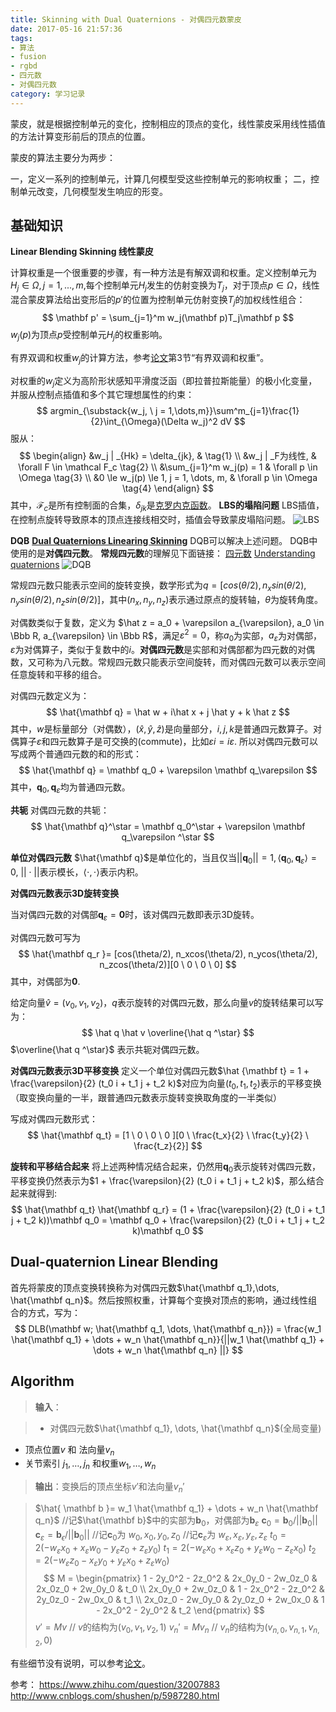 ```yaml
---
title: Skinning with Dual Quaternions - 对偶四元数蒙皮
date: 2017-05-16 21:57:36
tags: 
- 算法
- fusion
- rgbd
- 四元数
- 对偶四元数
category: 学习记录
---
```


蒙皮，就是根据控制单元的变化，控制相应的顶点的变化，线性蒙皮采用线性插值的方法计算变形前后的顶点的位置。

蒙皮的算法主要分为两步：

<!--more-->

一，定义一系列的控制单元，计算几何模型受这些控制单元的影响权重；
二，控制单元改变，几何模型发生响应的形变。

## 基础知识
**Linear Blending Skinning 线性蒙皮**

计算权重是一个很重要的步骤，有一种方法是有解双调和权重。定义控制单元为$H_j \in \Omega, j = 1, ..., m$,每个控制单元$H_j$发生的仿射变换为$T_j$，对于顶点$p \in \Omega$，线性混合蒙皮算法给出变形后的$p'$的位置为控制单元仿射变换$T_j$的加权线性组合：
$$
\mathbf p' = \sum_{j=1}^m w_j(\mathbf p)T_j\mathbf p
$$
$w_j(p)$为顶点$p$受控制单元$H_j$的权重影响。

有界双调和权重$w_j$的计算方法，参考[论文](http://delivery.acm.org/10.1145/2580000/2578850/414ChinaRH.pdf?ip=60.207.237.106&id=2578850&acc=ACTIVE%20SERVICE&key=BF85BBA5741FDC6E%2E478E8F2EC4A762F8%2E4D4702B0C3E38B35%2E4D4702B0C3E38B35&CFID=763502609&CFTOKEN=18159657&__acm__=1494940210_1b518aa5c6721c094dd286d0a7feeef7)第3节“有界双调和权重”。

对权重的$w_j$定义为高阶形状感知平滑度泛函（即拉普拉斯能量）的极小化变量，并服从控制点插值和多个其它理想属性的约束：
$$
argmin_{\substack{w_j, \ j = 1,\dots,m}}\sum^m_{j=1}\frac{1}{2}\int_{\Omega}(\Delta w_j)^2 dV
$$
服从：
$$
\begin{align}
&w_j | _{Hk} = \delta_{jk}, & \tag{1} \\
&w_j | _F为线性, & \forall F \in \mathcal F_c  \tag{2} \\
&\sum_{j=1}^m w_j(p) = 1 & \forall p \in \Omega \tag{3} \\
&0 \le w_j(p) \le 1, j = 1, \dots, m, & \forall p \in \Omega \tag{4}
\end{align}
$$
其中，$\mathcal F_c$是所有控制面的合集，$\delta_{jk}$是[克罗内克函数](http://baike.baidu.com/item/Kronecker%20delta)。
**LBS的塌陷问题**
LBS插值，在控制点旋转导致原本的顶点连接线相交时，插值会导致蒙皮塌陷问题。
![LBS](http://7xrsid.com1.z0.glb.clouddn.com/5-16/lbs.gif "LBS塌陷")

**DQB**
[**Dual Quaternions Linearing Skinning**](https://www.cs.utah.edu/~ladislav/kavan07skinning/kavan07skinning.pdf)
DQB可以解决上述问题。
DQB中使用的是**对偶四元数**。
**常规四元数**的理解见下面链接：
[四元数](https://www.zhihu.com/question/23005815)
[Understanding quaternions](http://www.qiujiawei.com/understanding-quaternions/)
![DQB](http://7xrsid.com1.z0.glb.clouddn.com/5-16/qdb.gif "DQB")

常规四元数只能表示空间的旋转变换，数学形式为$q = [cos(\theta / 2), n_x sin(\theta/2), n_y sin(\theta/2) , n_z sin(\theta/2)]$，其中$(n_x, n_y, n_z)$表示通过原点的旋转轴，$\theta$为旋转角度。

对偶数类似于复数，定义为 $\hat z = a_0 + \varepsilon a_{\varepsilon}, a_0 \in \Bbb R, a_{\varepsilon} \in \Bbb R$，满足$\varepsilon ^2 = 0$，称$a_0$为实部，$a_\varepsilon$为对偶部，$\varepsilon$为对偶算子，类似于复数中的$i$。**对偶四元数**是实部和对偶部都为四元数的对偶数，又可称为八元数。常规四元数只能表示空间旋转，而对偶四元数可以表示空间任意旋转和平移的组合。

对偶四元数定义为：
$$
\hat{\mathbf q} = \hat w + i\hat x + j \hat y + k \hat z
$$
其中，$w$是标量部分（对偶数），$(\hat x, \hat y, \hat z)$是向量部分，$i,j,k$是普通四元数算子。对偶算子$\varepsilon$和四元数算子是可交换的(commute)，比如$\varepsilon i = i \varepsilon$.
所以对偶四元数可以写成两个普通四元数的和的形式：
$$
\hat{\mathbf q} = \mathbf q_0 + \varepsilon \mathbf q_\varepsilon 
$$
其中，$\mathbf q_0, \mathbf  q_\varepsilon$均为普通四元数。

**共轭**
对偶四元数的共轭：
$$
\hat{\mathbf q}^\star = \mathbf q_0^\star + \varepsilon \mathbf q_\varepsilon ^\star
$$

**单位对偶四元数**
$\hat{\mathbf q}$是单位化的，当且仅当$||\mathbf q_0|| = 1, \langle \mathbf q_0, \mathbf q_\varepsilon \rangle = 0$, $||\cdot||$表示模长，$\langle \cdot, \cdot \rangle$表示内积。

**对偶四元数表示3D旋转变换**

当对偶四元数的对偶部$\mathbf q_\varepsilon = \mathbf 0$时，该对偶四元数即表示3D旋转。

对偶四元数可写为
$$
\hat{\mathbf q_r }= [cos(\theta/2), n_xcos(\theta/2), n_ycos(\theta/2), n_zcos(\theta/2)][0 \ 0 \ 0 \ 0] 
$$
其中，对偶部为$\mathbf 0$.

给定向量$\hat v = (v_0, v_1, v_2)$，$q$表示旋转的对偶四元数，那么向量$v$的旋转结果可以写为：
$$
\hat q \hat v \overline{\hat q ^\star}
$$
$\overline{\hat q ^\star}$ 表示共轭对偶四元数。



**对偶四元数表示3D平移变换**
定义一个单位对偶四元数$\hat {\mathbf t} = 1 + \frac{\varepsilon}{2} (t_0 i + t_1 j + t_2 k)$对应为向量$(t_0, t_1, t_2)$表示的平移变换（取变换向量的一半，跟普通四元数表示旋转变换取角度的一半类似）

写成对偶四元数形式：
$$
\hat{\mathbf q_t} = [1 \ 0 \ 0 \ 0 ][0 \ \frac{t_x}{2} \ \frac{t_y}{2} \ \frac{t_z}{2}]
$$

**旋转和平移结合起来**
将上述两种情况结合起来，仍然用$\mathbf q_0$表示旋转对偶四元数，平移变换仍然表示为$1 + \frac{\varepsilon}{2} (t_0 i + t_1 j + t_2 k)$，那么结合起来就得到:
$$
\hat{\mathbf q_t} \hat{\mathbf q_r} = (1 + \frac{\varepsilon}{2} (t_0 i + t_1 j + t_2 k))\mathbf q_0 = \mathbf q_0 + \frac{\varepsilon}{2} (t_0 i + t_1 j + t_2 k)\mathbf q_0
$$

## Dual-quaternion Linear Blending
首先将蒙皮的顶点变换转换称为对偶四元数$\hat{\mathbf q_1},\dots, \hat{\mathbf q_n}$。然后按照权重，计算每个变换对顶点的影响，通过线性组合的方式，写为：
$$
DLB(\mathbf w; \hat{\mathbf q_1, \dots, \hat{\mathbf q_n}}) = \frac{w_1 \hat{\mathbf q_1} + \dots + w_n \hat{\mathbf q_n}}{||w_1 \hat{\mathbf q_1} + \dots + w_n \hat{\mathbf q_n} ||}
$$

## Algorithm

>**输入**： 

>- 对偶四元数$\hat{\mathbf q_1}, \dots, \hat{\mathbf q_n}$(全局变量)
- 顶点位置$v$ 和 法向量$v_n$
- 关节索引 $j_1, \dots, j_n$ 和权重$w_1, \dots, w_n$

>**输出**：变换后的顶点坐标$v'$和法向量$v_n'$

> $\hat{ \mathbf b }= w_1 \hat{\mathbf q_1} + \dots + w_n \hat{\mathbf q_n}$ 
//记$\hat{\mathbf b}$中的实部为$\mathbf b_0$，对偶部为$\mathbf b_\varepsilon$
$\mathbf c_0 = \mathbf b_0 / ||\mathbf b_0||$
$\mathbf c_\varepsilon = \mathbf b_\epsilon / ||\mathbf b_0||$
//记$\mathbf c_0$为 $w_0, x_0, y_0, z_0$
//记$\mathbf c_\varepsilon$为 $w_\varepsilon, x_\varepsilon, y_\varepsilon, z_\varepsilon$
$t_0 = 2(-w_\varepsilon x_0 + x_\varepsilon w_0 - y_\varepsilon z_0 + z_\varepsilon y_0)$
$t_1 = 2(-w_\varepsilon x_0 + x_\varepsilon z_0 + y_\varepsilon w_0 - z_\varepsilon x_0)$
$t_2 = 2(-w_\varepsilon z_0 - x_\varepsilon y_0 + y_\varepsilon x_0 + z_\varepsilon w_0)$
$$
M = 
\begin{pmatrix} 
1 - 2y_0^2 - 2z_0^2 & 2x_0y_0 - 2w_0z_0 & 2x_0z_0 + 2w_0y_0 & t_0 \\
2x_0y_0 + 2w_0z_0 & 1 - 2x_0^2 - 2z_0^2 & 2y_0z_0 - 2w_0x_0 & t_1 \\
2x_0z_0 - 2w_0y_0 & 2y_0z_0 + 2w_0x_0 & 1 - 2x_0^2 - 2y_0^2 & t_2
\end{pmatrix}
$$
$v' = M v$     // $v$的结构为$(v_0, v_1, v_2, 1)$
$v_n' = M v_n$ // $v_n$的结构为$(v_{n, 0}, v_{n, 1}, v_{n,2}, 0)$


有些细节没有说明，可以参考[论文](https://www.cs.utah.edu/~ladislav/kavan07skinning/kavan07skinning.pdf)。



参考：
https://www.zhihu.com/question/32007883
http://www.cnblogs.com/shushen/p/5987280.html
